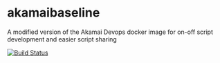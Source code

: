 # akamaibaseline
A modified version of the Akamai Devops docker image for on-off script development and easier script sharing

[![Build Status](https://travis-ci.com/aalquist/akamaibaseline.svg?branch=master)](https://travis-ci.com/aalquist/akamaibaseline)